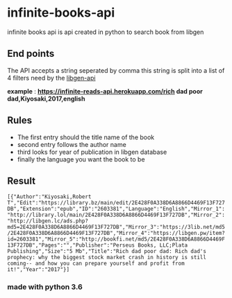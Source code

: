 # infinite-books-api
infinite books api is api created in python to search book from libgen

## End points
The API accepts a string seperated by comma this string is split into a list of 4 filters need by the [libgen-api](https://pypi.org/project/libgen-api/)

**example** : **https://infinite-reads-api.herokuapp.com/rich dad poor dad,Kiyosaki,2017,english**

## Rules
- The first entry should the title name of the book
- second entry follows the author name
- third looks for year of publication in libgen database
- finally the language you want the book to be

## Result
`
[{"Author":"Kiyosaki,Robert T","Edit":"https://library.bz/main/edit/2E428F0A338D6A8866D4469F13F727DB","Extension":"epub","ID":"2603381","Language":"English","Mirror_1":"http://library.lol/main/2E428F0A338D6A8866D4469F13F727DB","Mirror_2":"http://libgen.lc/ads.php?md5=2E428F0A338D6A8866D4469F13F727DB","Mirror_3":"https://3lib.net/md5/2E428F0A338D6A8866D4469F13F727DB","Mirror_4":"https://libgen.pw/item?id=2603381","Mirror_5":"http://bookfi.net/md5/2E428F0A338D6A8866D4469F13F727DB","Pages":"","Publisher":"Perseus Books, LLC;Plata Publishing","Size":"5 Mb","Title":"Rich dad poor dad: Rich dad's prophecy: why the biggest stock market crash in history is still coming-- and how you can prepare yourself and profit from it!","Year":"2017"}]
`

### made with python 3.6
